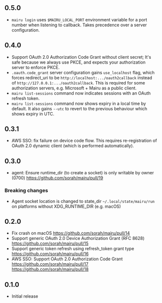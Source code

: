 ## 0.5.0

- `mairu login` uses `$MAIRU_LOCAL_PORT` environment variable for a port number when listening to callback. Takes precedence over a server configuration.

## 0.4.0

- Support OAuth 2.0 Authorization Code Grant without client secret; It's safe because we always use PKCE, and expects your authorization server to enforce PKCE.
- `.oauth.code_grant` server configuration gains `use_localhost` flag, which forces redirect_uri to be `http://localhost:.../oauth2callback` instead of `http://127.0.0.1:.../oauth2callback`. This is required for some authorization servers, e.g. Microsoft + Mairu as a public client.
- `mairu list-sessions` command now indicates sessions with an OAuth refresh token.
- `mairu list-sessions` command now shows expiry in a local time by default. It also gains `--utc` to revert to the previous behaviour which shows expiry in UTC.

## 0.3.1

- AWS SSO: fix failure on device code flow. This requires re-registration of OAuth 2.0 dynamic client (which is performed automatically).

## 0.3.0

- agent: Ensure runtime_dir (to create a socket) is only writable by owner (0700) https://github.com/sorah/mairu/pull/19

### Breaking changes

- Agent socket location is changed to state_dir `~/.local/state/mairu/run` on platforms without XDG_RUNTIME_DIR (e.g. macOS)

## 0.2.0

- Fix crash on macOS https://github.com/sorah/mairu/pull/14
- Support generic OAuth 2.0 Device Authorization Grant (RFC 8628)  https://github.com/sorah/mairu/pull/15
- Support generic token refresh using refresh_token grant type https://github.com/sorah/mairu/pull/16
- AWS SSO: Support OAuth 2.0 Authorization Code Grant  https://github.com/sorah/mairu/pull/17  https://github.com/sorah/mairu/pull/18

## 0.1.0

- Initial release

